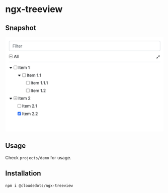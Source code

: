 # ngx-treeview

## Snapshot

![Snapshot](snapshot.png "Snapshot")

## Usage

Check `projects/demo` for usage.

## Installation

```sh
npm i @cloudedots/ngx-treeview
```
